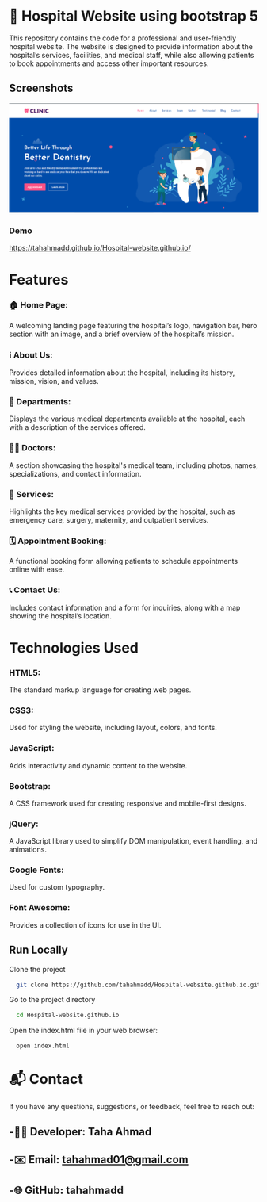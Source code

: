 
# 🏥 Hospital Website using bootstrap 5

This repository contains the code for a professional and user-friendly hospital website. The website is designed to provide information about the hospital’s services, facilities, and medical staff, while also allowing patients to book appointments and access other important resources.


## Screenshots

![App Screenshot](https://github.com/Tahahmadd/Hospital-website.github.io/blob/9fb627d20d3105f3538df0defec2001ded1f5524/Hospital-website%20homepage.png)

### Demo

https://tahahmadd.github.io/Hospital-website.github.io/


# Features

### 🏠 Home Page:

A welcoming landing page featuring the hospital’s logo, navigation bar, hero section with an image, and a brief overview of the hospital’s mission.

### ℹ️ About Us:

Provides detailed information about the hospital, including its history, mission, vision, and values.

### 🏥 Departments:

Displays the various medical departments available at the hospital, each with a description of the services offered.

### 👩‍⚕️ Doctors:

A section showcasing the hospital's medical team, including photos, names, specializations, and contact information.

### 💉 Services:

Highlights the key medical services provided by the hospital, such as emergency care, surgery, maternity, and outpatient services.

### 🗓️ Appointment Booking:

 A functional booking form allowing patients to schedule appointments online with ease.

### 📞 Contact Us: 

 Includes contact information and a form for inquiries, along with a map showing the hospital’s location.


# Technologies Used

### HTML5: 
The standard markup language for creating web pages.

### CSS3: 
Used for styling the website, including layout, colors, and fonts.

### JavaScript: 
Adds interactivity and dynamic content to the website.

### Bootstrap: 
A CSS framework used for creating responsive and mobile-first designs.

### jQuery: 
A JavaScript library used to simplify DOM manipulation, event handling, and animations.

### Google Fonts: 
Used for custom typography.

### Font Awesome: 
Provides a collection of icons for use in the UI.

## Run Locally

Clone the project

```bash
  git clone https://github.com/tahahmadd/Hospital-website.github.io.git

```

Go to the project directory

```bash
  cd Hospital-website.github.io

```

Open the index.html file in your web browser:

```bash
  open index.html

```

# 📬 Contact
If you have any questions, suggestions, or feedback, feel free to reach out:

## -👨‍💻 Developer: Taha Ahmad
## -✉️ Email: tahahmad01@gmail.com
## -🌐 GitHub: tahahmadd



 
